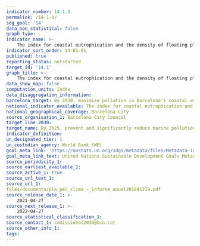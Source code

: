 ```yaml
---
indicator_number: 14.1.1
permalink: /14-1-1/
sdg_goal: '14'
data_non_statistical: false
graph_type: 
indicator_name: >-
    The index for coastal eutrophication and the density of floating plastic detritus
indicator_sort_order: 14-01-01
published: true
reporting_status: notstarted
target_id: '14.1'
graph_title: >-
    The index for coastal eutrophication and the density of floating plastic detritus
data_show_map: false
computation_units: Index
data_disaggregation_information:
barcelona_target: By 2030, minimise pollution in Barcelona’s coastal waters
national_indicator_available: The index for coastal eutrophication and the density of floating plastic detritus
national_geographical_coverage: Barcelona City
source_organisation_1: Barcelona City Council
target_line_2030:
target_name: By 2025, prevent and significantly reduce marine pollution of all kinds, in particular from land-based activities, including marine debris and nutrient pollution
indicator_definition:
un_designated_tier: 1
un_custodian_agency: World Bank (WB)
goal_meta_link: 'https://unstats.un.org/sdgs/metadata/files/Metadata-14-01-01.pdf'
goal_meta_link_text: United Nations Sustainable Development Goals Metadata (pdf 894kB)
source_periodicity_1: 
source_earliest_available_1: 
source_active_1: true
source_url_text_1: 
source_url_1:
files/documents/pla_pel_clima_-_informe_anual201841219.pdf
source_release_date_1: >-
    2021-04-27
source_next_release_1: >- 
    2022-04-27
source_statistical_classification_1: 
source_contact_1: comissionat2030@bcn.cat
source_other_info_1:
tags:
---
```

